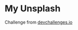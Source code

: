 # My Unsplash
Challenge from [devchallenges.io](https://devchallenges.io/challenges/rYyhwJAxMfES5jNQ9YsP)
